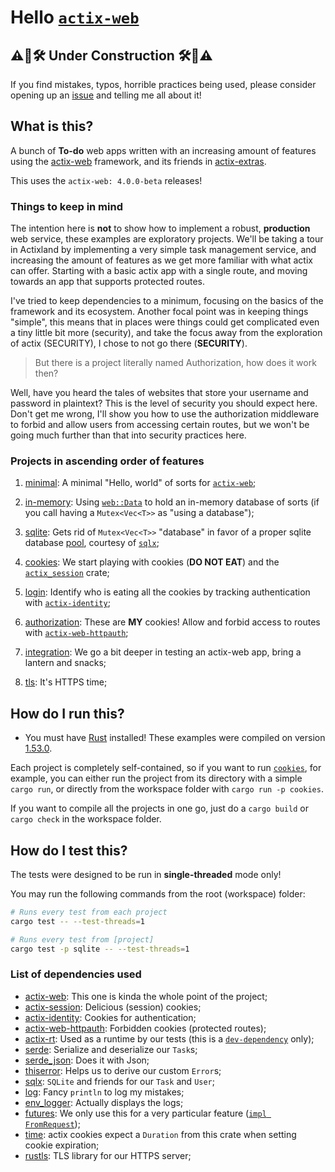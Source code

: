 # Hello [`actix-web`](https://github.com/actix/actix-web)

## ⚠️🚧🛠️ **Under Construction** 🛠️🚧⚠️

If you find mistakes, typos, horrible practices being used, please consider opening up an
[issue](https://github.com/meowjesty/hello-actix/issues/new) and telling me all about it!

## What is this?

A bunch of **To-do** web apps written with an increasing amount of features using the
[actix-web](https://github.com/actix/actix-web) framework, and its friends in
[actix-extras](https://github.com/actix/actix-extras).

This uses the `actix-web: 4.0.0-beta` releases!

### Things to keep in mind

The intention here is **not** to show how to implement a robust, **production** web service, these
examples are exploratory projects. We'll be taking a tour in Actixland by implementing a very
simple task management service, and increasing the amount of features as we get more familiar with
what actix can offer. Starting with a basic actix app with a single route, and moving towards an app
that supports protected routes.

I've tried to keep dependencies to a minimum, focusing on the basics of the framework and its
ecosystem. Another focal point was in keeping things "simple", this means that in places were things
could get complicated even a tiny little bit more (security), and take the focus away from the
exploration of actix (SECURITY), I chose to not go there (**SECURITY**).

> But there is a project literally named Authorization, how does it work then?

Well, have you heard the tales of websites that store your username and password in plaintext? This
is the level of security you should expect here. Don't get me wrong, I'll show you how to use the
authorization middleware to forbid and allow users from accessing certain routes, but we won't be
going much further than that into security practices here.

### Projects in ascending order of features

1. [minimal](minimal/): A minimal "Hello, world" of sorts for
   [`actix-web`](https://github.com/actix/actix-web);

2. [in-memory](in-memory/): Using
   [`web::Data`](https://docs.rs/actix-web/4.0.0-beta.8/actix_web/web/struct.Data.html#) to hold an
   in-memory database of sorts (if you call having a `Mutex<Vec<T>>` as "using a database");

3. [sqlite](sqlite/): Gets rid of `Mutex<Vec<T>>` "database" in favor of a proper sqlite
   database [pool](https://docs.rs/sqlx/0.5.5/sqlx/struct.Pool.html), courtesy of
   [`sqlx`](https://github.com/launchbadge/sqlx);

4. [cookies](cookies/): We start playing with cookies (**DO NOT EAT**) and the
   [`actix_session`](https://github.com/actix/actix-extras/tree/master/actix-session) crate;

5. [login](login/): Identify who is eating all the cookies by tracking authentication with
   [`actix-identity`](https://github.com/actix/actix-extras/tree/master/actix-identity);

6. [authorization](authorization/): These are **MY** cookies! Allow and forbid access to routes
   with [`actix-web-httpauth`](https://github.com/actix/actix-extras/tree/master/actix-web-httpauth);

7. [integration](integration/): We go a bit deeper in testing an actix-web app, bring a lantern and
   snacks;

8. [tls](tls/): It's HTTPS time;

## How do I run this?

- You must have [Rust](https://www.rust-lang.org/) installed! These examples were compiled on
version [1.53.0](https://blog.rust-lang.org/2021/06/17/Rust-1.53.0.html).

Each project is completely self-contained, so if you want to run [`cookies`](cookies/), for example,
you can either run the project from its directory with a simple `cargo run`, or directly from the
workspace folder with `cargo run -p cookies`.

If you want to compile all the projects in one go, just do a `cargo build` or `cargo check` in the
workspace folder.

## How do I test this?

The tests were designed to be run in **single-threaded** mode only!

You may run the following commands from the root (workspace) folder:

```sh
# Runs every test from each project
cargo test -- --test-threads=1

# Runs every test from [project]
cargo test -p sqlite -- --test-threads=1
```

### List of dependencies used

- [actix-web](https://github.com/actix/actix-web): This one is kinda the whole point of the project;
- [actix-session](https://github.com/actix/actix-extras/tree/master/actix-session):
  Delicious (session) cookies;
- [actix-identity](https://github.com/actix/actix-extras/tree/master/actix-identity): Cookies for
  authentication;
- [actix-web-httpauth](https://github.com/actix/actix-extras/tree/master/actix-web-httpauth):
  Forbidden cookies (protected routes);
- [actix-rt](https://github.com/actix/actix-net/tree/master/actix-rt): Used as a runtime by our
  tests (this is a
  [`dev-dependency`](https://doc.rust-lang.org/rust-by-example/testing/dev_dependencies.html) only);
- [serde](https://github.com/serde-rs/serde): Serialize and deserialize our `Task`s;
- [serde_json](https://github.com/serde-rs/json): Does it with Json;
- [thiserror](https://github.com/dtolnay/thiserror): Helps us to derive our custom `Error`s;
- [sqlx](https://github.com/launchbadge/sqlx): `SQLite` and friends for our `Task` and `User`;
- [log](https://github.com/rust-lang/log): Fancy `println` to log my mistakes;
- [env_logger](https://github.com/env-logger-rs/env_logger): Actually displays the logs;
- [futures](https://github.com/rust-lang/futures-rs): We only use this for a very particular
  feature ([`impl FromRequest`](login/src/tasks/models.rs#L171));
- [time](https://github.com/time-rs/time): actix cookies expect a `Duration` from this crate when
  setting cookie expiration;
- [rustls](https://github.com/ctz/rustls): TLS library for our HTTPS server;
